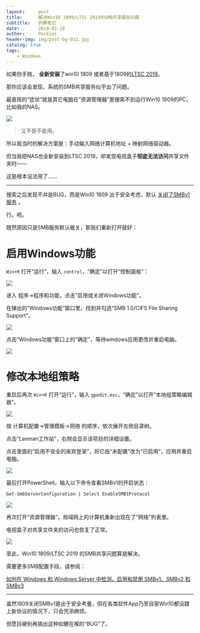 ```yaml
---
layout:     post
title:      解决Win10 1809/LTSC 2019的SMB共享服务问题
subtitle:   折腾笔记
date:       2019-01-19
author:     Pockies
header-img: img/post-bg-011.jpg
catalog: true
tags:
    - Windows
---
```


如果你手贱， **全新安装**了win10 1809 或者基于1809的[LTSC 2019](https://pockies.github.io/2018/10/05/ltsb-to-ltsc/)。

那你应该会发现，系统的SMB共享服务似乎出了问题。

最直观的“症状”就是其它电脑在“资源管理器”里搜索不到运行Win10 1809的PC，比如我的NAS。

![](https://wx4.sinaimg.cn/large/741f9461ly1fzc2griqhkj20sb0ihgof.jpg)

> 又不是不能用。

所以我当时的解决方案是：手动输入网络计算机地址 + 映射网络驱动器。

但当我把NAS也全新安装到LTSC 2019，却发现电视盒子**彻底无法访问**共享文件夹时——

这是根本没法用了......

---

搜索之后发现不并是BUG，而是Win10 1809 出于安全考虑，默认 [关闭了SMBv1服务](https://www.nedia.ne.jp/blog/tech/2018/09/11/12587) 。

行。吧。

既然原因只是SMB服务默认被关，那我们重新打开就好：

# 启用Windows功能

`Win+R` 打开“运行”，输入 `control`，“确定”以打开“控制面板”：

![](https://wx4.sinaimg.cn/large/741f9461ly1fzc2i4fyywj20bx079aai.jpg)

进入 程序→程序和功能，点击“启用或关闭Windows功能”。

在弹出的“Windows功能”窗口里，找到并勾选“SMB 1.0/CIFS File Sharing Support”。

![](https://wx1.sinaimg.cn/large/741f9461ly1fzc2ifcjy9j20sc0ihdjj.jpg)

点击“Windows功能”窗口上的“确定”，等待windows应用更改并重启电脑。

![](https://wx2.sinaimg.cn/large/741f9461ly1fzc2jc9krkj20j40fd0ti.jpg)

# 修改本地组策略

重启后再次 `Win+R` 打开“运行”，输入 `gpedit.msc`，“确定”以打开“本地组策略编辑器”。

![](https://wx3.sinaimg.cn/large/741f9461ly1fzc2kb5fhlj20bx079t96.jpg)

按 计算机配置→管理模板→网络 的顺序，依次展开左侧目录树。

点击“Lanman工作站”，右侧会显示该项目的详细设置。

点击里面的“启用不安全的来宾登录”，将它由“未配置”改为“已启用”，应用并重启电脑。

![](https://wx1.sinaimg.cn/large/741f9461ly1fzc2l0mavxj20rb0p0dof.jpg)

最后打开PowerShell，输入以下命令查看SMBv1的开启状态：

```
Get-SmbServerConfiguration | Select EnableSMB1Protocol
```

![](https://wx1.sinaimg.cn/large/741f9461ly1fzc2lyk7omj20hk07bdfu.jpg)

再次打开“资源管理器”，局域网上的计算机重新出现在了“网络”列表里。

电视盒子对共享文件夹的访问也恢复了正常。

![](https://wx3.sinaimg.cn/large/741f9461ly1fzc2mhsnnuj212w0lvtbj.jpg)

至此，Win10 1809/LTSC 2019 的SMB共享问题算是解决。

需要更多SMB配置手段，请参阅：

[如何在 Windows 和 Windows Server 中检测、启用和禁用 SMBv1、SMBv2 和 SMBv3](https://support.microsoft.com/zh-cn/help/2696547/how-to-detect-enable-and-disable-smbv1-smbv2-and-smbv3-in-windows-and?spm=a2c63.o282931.a3.2.3ca257818k2IoM)

---

虽然1809关闭SMBv1是出于安全考量，但在各类软件App乃至自家Win10都没跟上新协议的情况下，只会凭添麻烦。

但愿巨硬别再搞出这种如鲠在喉的“BUG”了。
